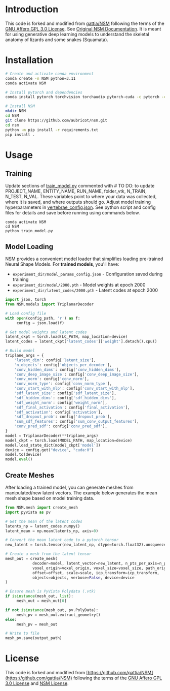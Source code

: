 # Introduction
This code is forked and modified from [gattia/NSM](https://github.com/gattia/NSM) following the terms of the [GNU Affero GPL 3.0 License](https://www.gnu.org/licenses/agpl-3.0.en.html). See [Original NSM Documentation](http://anthonygattiphd.com/NSM/). It is meant for using generative deep learning models to understand the skeletal anatomy of lizards and some snakes (Squamata). 

# Installation

```bash
# Create and activate conda environment
conda create -n NSM python=3.11
conda activate NSM

# Install pytorch and dependencies
conda install pytorch torchvision torchaudio pytorch-cuda -c pytorch -c nvidia

# Install NSM
mkdir NSM
cd NSM
git clone https://github.com/aubricot/nsm.git
cd nsm
python -m pip install -r requirements.txt
pip install .

```

# Usage

## Training
Update sections of [train_model.py]() commented with # TO DO: to update PROJECT_NAME, ENTITY_NAME, RUN_NAME, folder_vtk, N_TRAIN, N_TEST, N_VAL. These variables point to where your data was collected, where it is saved, and where outputs should go. Adjust model training hyperparameters in [vertebrae_config.json](). See python script and config files for details and save before running using commands below. 
```
conda activate NSM
cd NSM
python train_model.py
```

## Model Loading

NSM provides a convenient model loader that simplifies loading pre-trained Neural Shape Models. For **trained models**, you'll have:

- `experiment_dir/model_params_config.json` - Configuration saved during training
- `experiment_dir/model/2000.pth` - Model weights at epoch 2000
- `experiment_dir/latent_codes/2000.pth` - Latent codes at epoch 2000

```python
import json, torch
from NSM.models import TriplanarDecoder

# Load config file
with open(config_path, 'r') as f:
     config = json.load(f)

# Get model weights and latent codes
latent_ckpt = torch.load(LC_PATH, map_location=device)
latent_codes = latent_ckpt['latent_codes']['weight'].detach().cpu()

# Build model
triplane_args = {
    'latent_dim': config['latent_size'],
    'n_objects': config['objects_per_decoder'],
    'conv_hidden_dims': config['conv_hidden_dims'],
    'conv_deep_image_size': config['conv_deep_image_size'],
    'conv_norm': config['conv_norm'], 
    'conv_norm_type': config['conv_norm_type'],
    'conv_start_with_mlp': config['conv_start_with_mlp'],
    'sdf_latent_size': config['sdf_latent_size'],
    'sdf_hidden_dims': config['sdf_hidden_dims'],
    'sdf_weight_norm': config['weight_norm'],
    'sdf_final_activation': config['final_activation'],
    'sdf_activation': config['activation'],
    'sdf_dropout_prob': config['dropout_prob'],
    'sum_sdf_features': config['sum_conv_output_features'],
    'conv_pred_sdf': config['conv_pred_sdf'],
}
model = TriplanarDecoder(**triplane_args)
model_ckpt = torch.load(MODEL_PATH, map_location=device)
model.load_state_dict(model_ckpt['model'])
device = config.get("device", "cuda:0")
model.to(device)
model.eval()
```

## Create Meshes

After loading a trained model, you can generate meshes from manipulated/new latent vectors. The example below generates the mean mesh shape based on model training data.

```python
from NSM.mesh import create_mesh
import pyvista as pv

# Get the mean of the latent codes
latents_np = latent_codes.numpy()
latent_mean = np.mean(latents_np, axis=0)

# Convert the mean latent code to a pytorch tensor
new_latent = torch.tensor(new_latent_np, dtype=torch.float32).unsqueeze(0).to(device)

# Create a mesh from the latent tensor
mesh_out = create_mesh(
            decoder=model, latent_vector=new_latent, n_pts_per_axis=n_pts_per_axis,
            voxel_origin=voxel_origin, voxel_size=voxel_size, path_original_mesh=None,
            offset=offset, scale=scale, icp_transform=icp_transform,
            objects=objects, verbose=False, device=device
)

# Ensure mesh is PyVista Polydata (.vtk) 
if isinstance(mesh_out, list):
     mesh_out = mesh_out[0]

if not isinstance(mesh_out, pv.PolyData):
     mesh_pv = mesh_out.extract_geometry()
else:
     mesh_pv = mesh_out

# Write to file
mesh_pv.save(output_path)
```

# License

This code is forked and modified from [https://github.com/gattia/NSM](https://github.com/gattia/NSM) following the terms of the [GNU Affero GPL 3.0 License](https://www.gnu.org/licenses/agpl-3.0.en.html) and [NSM License](https://github.com/gattia/nsm/blob/main/LICENSE).
